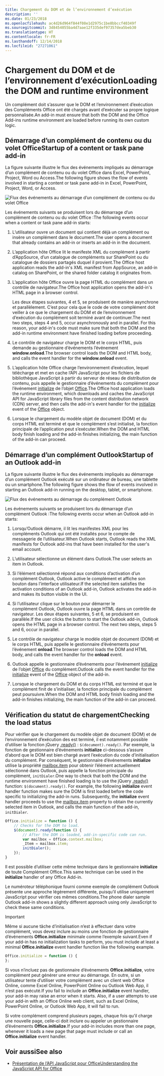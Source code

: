 ```yaml
---
title: Chargement du DOM et de l’environnement d’exécution
description: ''
ms.date: 01/23/2018
ms.openlocfilehash: ac4d26d964f844f08e1d2975c1be8bbccf40349f
ms.sourcegitcommit: 3d8454055ba4d7aae12f335def97357dea5beb30
ms.translationtype: HT
ms.contentlocale: fr-FR
ms.lasthandoff: 12/14/2018
ms.locfileid: "27271061"
---
```

# <a name="loading-the-dom-and-runtime-environment"></a><span data-ttu-id="ba24e-102">Chargement du DOM et de l’environnement d’exécution</span><span class="sxs-lookup"><span data-stu-id="ba24e-102">Loading the DOM and runtime environment</span></span>



<span data-ttu-id="ba24e-103">Un complément doit s’assurer que le DOM et l’environnement d’exécution des Compléments Office ont été chargés avant d’exécuter sa propre logique personnalisée.</span><span class="sxs-lookup"><span data-stu-id="ba24e-103">An add-in must ensure that both the DOM and the Office Add-ins runtime environment are loaded before running its own custom logic.</span></span> 

## <a name="startup-of-a-content-or-task-pane-add-in"></a><span data-ttu-id="ba24e-104">Démarrage d’un complément de contenu ou du volet Office</span><span class="sxs-lookup"><span data-stu-id="ba24e-104">Startup of a content or task pane add-in</span></span>

<span data-ttu-id="ba24e-105">La figure suivante illustre le flux des événements impliqués au démarrage d’un complément de contenu ou du volet Office dans Excel, PowerPoint, Project, Word ou Access.</span><span class="sxs-lookup"><span data-stu-id="ba24e-105">The following figure shows the flow of events involved in starting a content or task pane add-in in Excel, PowerPoint, Project, Word, or Access.</span></span>

![Flux des événements au démarrage d’un complément de contenu ou du volet Office](../images/office15-app-sdk-loading-dom-agave-runtime.png)

<span data-ttu-id="ba24e-107">Les événements suivants se produisent lors du démarrage d’un complément de contenu ou du volet Office :</span><span class="sxs-lookup"><span data-stu-id="ba24e-107">The following events occur when a content or task pane add-in starts:</span></span> 



1. <span data-ttu-id="ba24e-108">L’utilisateur ouvre un document qui contient déjà un complément ou insère un complément dans le document.</span><span class="sxs-lookup"><span data-stu-id="ba24e-108">The user opens a document that already contains an add-in or inserts an add-in in the document.</span></span>
    
2. <span data-ttu-id="ba24e-109">L’application hôte Office lit le manifeste XML du complément à partir d’AppSource, d’un catalogue de compléments sur SharePoint ou du catalogue de dossiers partagés duquel il provient.</span><span class="sxs-lookup"><span data-stu-id="ba24e-109">The Office host application reads the add-in's XML manifest from AppSource, an add-in catalog on SharePoint, or the shared folder catalog it originates from.</span></span>
    
3. <span data-ttu-id="ba24e-110">L’application hôte Office ouvre la page HTML du complément dans un contrôle de navigateur.</span><span class="sxs-lookup"><span data-stu-id="ba24e-110">The Office host application opens the add-in's HTML page in a browser control.</span></span>
    
    <span data-ttu-id="ba24e-p101">Les deux étapes suivantes, 4 et 5, se produisent de manière asynchrone et parallèlement. C’est pour cela que le code de votre complément doit veiller à ce que le chargement du DOM et de l’environnement d’exécution du complément soit terminé avant de continuer.</span><span class="sxs-lookup"><span data-stu-id="ba24e-p101">The next two steps, steps 4 and 5, occur asynchronously and in parallel. For this reason, your add-in's code must make sure that both the DOM and the add-in runtime environment have finished loading before proceeding.</span></span>
    
4. <span data-ttu-id="ba24e-113">Le contrôle de navigateur charge le DOM et le corps HTML, puis demande au gestionnaire d’événements l’événement  **window.onload**.</span><span class="sxs-lookup"><span data-stu-id="ba24e-113">The browser control loads the DOM and HTML body, and calls the event handler for the  **window.onload** event.</span></span>
    
5. <span data-ttu-id="ba24e-114">L’application hôte Office charge l’environnement d’exécution, lequel télécharge et met en cache l’API JavaScript pour les fichiers de bibliothèque JavaScript à partir du serveur de réseau de distribution de contenu, puis appelle le gestionnaire d’événements du complément pour l’événement [initialize](https://docs.microsoft.com/javascript/api/office?view=office-js) de l’objet [Office](https://docs.microsoft.com/javascript/api/office?view=office-js).</span><span class="sxs-lookup"><span data-stu-id="ba24e-114">The Office host application loads the runtime environment, which downloads and caches the JavaScript API for JavaScript library files from the content distribution network (CDN) server, and then calls the add-in's event handler for the [initialize](https://docs.microsoft.com/javascript/api/office?view=office-js) event of the [Office](https://docs.microsoft.com/javascript/api/office?view=office-js) object.</span></span>
    
6. <span data-ttu-id="ba24e-115">Lorsque le chargement du modèle objet de document (DOM) et du corps HTML est terminé et que le complément s’est initialisé, la fonction principale de l’application peut s’exécuter.</span><span class="sxs-lookup"><span data-stu-id="ba24e-115">When the DOM and HTML body finish loading and the add-in finishes initializing, the main function of the add-in can proceed.</span></span>
    

## <a name="startup-of-an-outlook-add-in"></a><span data-ttu-id="ba24e-116">Démarrage d’un complément Outlook</span><span class="sxs-lookup"><span data-stu-id="ba24e-116">Startup of an Outlook add-in</span></span>



<span data-ttu-id="ba24e-117">La figure suivante illustre le flux des événements impliqués au démarrage d’un complément Outlook exécuté sur un ordinateur de bureau, une tablette ou un smartphone.</span><span class="sxs-lookup"><span data-stu-id="ba24e-117">The following figure shows the flow of events involved in starting an Outlook add-in running on the desktop, tablet, or smartphone.</span></span>

![Flux des événements au démarrage du complément Outlook](../images/outlook15-loading-dom-agave-runtime.png)

<span data-ttu-id="ba24e-119">Les événements suivants se produisent lors du démarrage d’un complément Outlook :</span><span class="sxs-lookup"><span data-stu-id="ba24e-119">The following events occur when an Outlook add-in starts:</span></span> 



1. <span data-ttu-id="ba24e-120">Lorsqu’Outlook démarre, il lit les manifestes XML pour les compléments Outlook qui ont été installés pour le compte de messagerie de l’utilisateur.</span><span class="sxs-lookup"><span data-stu-id="ba24e-120">When Outlook starts, Outlook reads the XML manifests for Outlook add-ins that have been installed for the user's email account.</span></span>
    
2. <span data-ttu-id="ba24e-121">L’utilisateur sélectionne un élément dans Outlook.</span><span class="sxs-lookup"><span data-stu-id="ba24e-121">The user selects an item in Outlook.</span></span>
    
3. <span data-ttu-id="ba24e-122">Si l’élément sélectionné répond aux conditions d’activation d’un complément Outlook, Outlook active le complément et affiche son bouton dans l’interface utilisateur.</span><span class="sxs-lookup"><span data-stu-id="ba24e-122">If the selected item satisfies the activation conditions of an Outlook add-in, Outlook activates the add-in and makes its button visible in the UI.</span></span>
    
4. <span data-ttu-id="ba24e-p102">Si l’utilisateur clique sur le bouton pour démarrer le complément Outlook, Outlook ouvre la page HTML dans un contrôle de navigateur. Les deux étapes suivantes, 5 et 6, se produisent en parallèle.</span><span class="sxs-lookup"><span data-stu-id="ba24e-p102">If the user clicks the button to start the Outlook add-in, Outlook opens the HTML page in a browser control. The next two steps, steps 5 and 6, occur in parallel.</span></span>
    
5. <span data-ttu-id="ba24e-125">Le contrôle de navigateur charge le modèle objet de document (DOM) et le corps HTML, puis appelle le gestionnaire d’événements pour l’événement  **onload**.</span><span class="sxs-lookup"><span data-stu-id="ba24e-125">The browser control loads the DOM and HTML body, and calls the event handler for the  **onload** event.</span></span>
    
6. <span data-ttu-id="ba24e-126">Outlook appelle le gestionnaire d’événements pour l’événement [initialize](https://docs.microsoft.com/javascript/api/office?view=office-js) de l’objet [Office](https://docs.microsoft.com/javascript/api/office?view=office-js) du complément.</span><span class="sxs-lookup"><span data-stu-id="ba24e-126">Outlook calls the event handler for the [initialize](https://docs.microsoft.com/javascript/api/office?view=office-js) event of the [Office](https://docs.microsoft.com/javascript/api/office?view=office-js) object of the add-in.</span></span>
    
7. <span data-ttu-id="ba24e-127">Lorsque le chargement du DOM et du corps HTML est terminé et que le complément finit de s’initialiser, la fonction principale du complément peut poursuivre.</span><span class="sxs-lookup"><span data-stu-id="ba24e-127">When the DOM and HTML body finish loading and the add-in finishes initializing, the main function of the add-in can proceed.</span></span>
    

## <a name="checking-the-load-status"></a><span data-ttu-id="ba24e-128">Vérification du statut de chargement</span><span class="sxs-lookup"><span data-stu-id="ba24e-128">Checking the load status</span></span>


<span data-ttu-id="ba24e-p103">Pour vérifier que le chargement du modèle objet de document (DOM) et de l’environnement d’exécution des est terminé, il est notamment possible d’utiliser la fonction jQuery [.ready()](https://api.jquery.com/ready/) :  `$(document).ready()`. Par exemple, la fonction de gestionnaire d’événements  **initialize** ci-dessous s’assure d’abord que le DOM est bien chargé avant l’exécution du code d’initialisation du complément. Par conséquent, le gestionnaire d’événements **initialize** utilise la propriété [mailbox.item](https://docs.microsoft.com/javascript/api/outlook/office.mailbox?view=office-js) pour obtenir l’élément actuellement sélectionné dans Outlook, puis appelle la fonction principale du complément, `initDialer`.</span><span class="sxs-lookup"><span data-stu-id="ba24e-p103">One way to check that both the DOM and the runtime environment have finished loading is to use the jQuery [.ready()](https://api.jquery.com/ready/) function: `$(document).ready()`. For example, the following  **initialize** event handler function makes sure the DOM is first loaded before the code specific to initializing the add-in runs. Subsequently, the **initialize** event handler proceeds to use the [mailbox.item](https://docs.microsoft.com/javascript/api/outlook/office.mailbox?view=office-js) property to obtain the currently selected item in Outlook, and calls the main function of the add-in, `initDialer`.</span></span>


```js
Office.initialize = function () {
    // Checks for the DOM to load.
    $(document).ready(function () {
        // After the DOM is loaded, add-in-specific code can run.
        var mailbox = Office.context.mailbox;
        _Item = mailbox.item;
        initDialer();
    });
}
```

<span data-ttu-id="ba24e-132">Il est possible d’utiliser cette même technique dans le gestionnaire  **initialize** de toute Complément Office.</span><span class="sxs-lookup"><span data-stu-id="ba24e-132">This same technique can be used in the  **initialize** handler of any Office Add-in.</span></span>

<span data-ttu-id="ba24e-133">Le numéroteur téléphonique fourni comme exemple de complément Outlook présente une approche légèrement différente, puisqu’il utilise uniquement JavaScript pour vérifier ces mêmes conditions.</span><span class="sxs-lookup"><span data-stu-id="ba24e-133">The phone dialer sample Outlook add-in shows a slightly different approach using only JavaScript to check these same conditions.</span></span> 

> [!IMPORTANT]
> <span data-ttu-id="ba24e-134">Même si aucune tâche d’initialisation n’est à effectuer dans votre complément, vous devez inclure au moins une fonction de gestionnaire d’événements **Office.initialize** minimale comme l’exemple suivant.</span><span class="sxs-lookup"><span data-stu-id="ba24e-134">Even if your add-in has no initialization tasks to perform, you must include at least a minimal **Office.initialize** event handler function like the following example.</span></span>

```js
Office.initialize = function () {
};
```

<span data-ttu-id="ba24e-p104">Si vous n’incluez pas de gestionnaire d’événements  **Office.initialize**, votre complément peut générer une erreur au démarrage. En outre, si un utilisateur tente d’utiliser votre complément avec un client web Office Online, comme Excel Online, PowerPoint Online ou Outlook Web App, il n’est pas exécuté.</span><span class="sxs-lookup"><span data-stu-id="ba24e-p104">If you fail to include an  **Office.initialize** event handler, your add-in may raise an error when it starts. Also, if a user attempts to use your add-in with an Office Online web client, such as Excel Online, PowerPoint Online, or Outlook Web App, it will fail to run.</span></span>

<span data-ttu-id="ba24e-137">Si votre complément comprend plusieurs pages, chaque fois qu’il charge une nouvelle page, celle-ci doit inclure ou appeler un gestionnaire d’événements  **Office.initialize**.</span><span class="sxs-lookup"><span data-stu-id="ba24e-137">If your add-in includes more than one page, whenever it loads a new page that page must include or call an  **Office.initialize** event handler.</span></span>


## <a name="see-also"></a><span data-ttu-id="ba24e-138">Voir aussi</span><span class="sxs-lookup"><span data-stu-id="ba24e-138">See also</span></span>

- [<span data-ttu-id="ba24e-139">Présentation de l’API JavaScript pour Office</span><span class="sxs-lookup"><span data-stu-id="ba24e-139">Understanding the JavaScript API for Office</span></span>](understanding-the-javascript-api-for-office.md)
    
